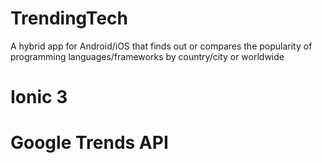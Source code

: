 
# TrendingTech
A hybrid app for Android/iOS that finds out or compares the popularity of  programming languages/frameworks by country/city or worldwide

# Ionic 3
# Google Trends API

